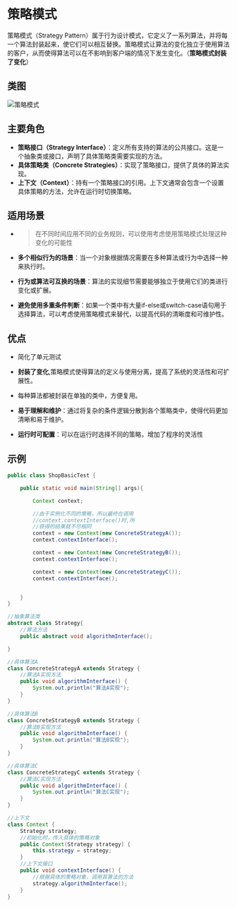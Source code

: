 # 策略模式

策略模式（Strategy Pattern）属于行为设计模式，它定义了一系列算法，并将每一个算法封装起来，使它们可以相互替换。策略模式让算法的变化独立于使用算法的客户，从而使得算法可以在不影响到客户端的情况下发生变化。（**策略模式封装了变化**）

## 类图

![策略模式](/assets/image/method/dp/策略模式.png)

## 主要角色

- **策略接口（Strategy Interface）**：定义所有支持的算法的公共接口。这是一个抽象类或接口，声明了具体策略类需要实现的方法。
- **具体策略类（Concrete Strategies）**：实现了策略接口，提供了具体的算法实现。
- **上下文（Context）**：持有一个策略接口的引用。上下文通常会包含一个设置具体策略的方法，允许在运行时切换策略。

## 适用场景

- > 在不同时间应用不同的业务规则，可以使用考虑使用策略模式处理这种变化的可能性

- **多个相似行为的场景**：当一个对象根据情况需要在多种算法或行为中选择一种来执行时。

- **行为或算法可互换的场景**：算法的实现细节需要能够独立于使用它们的类进行变化或扩展。

- **避免使用多重条件判断**：如果一个类中有大量if-else或switch-case语句用于选择算法，可以考虑使用策略模式来替代，以提高代码的清晰度和可维护性。

## 优点

- 简化了单元测试
- **封装了变化**,策略模式使得算法的定义与使用分离，提高了系统的灵活性和可扩展性。

- 每种算法都被封装在单独的类中，方便复用。

- **易于理解和维护**：通过将复杂的条件逻辑分散到各个策略类中，使得代码更加清晰和易于维护。

- **运行时可配置**：可以在运行时选择不同的策略，增加了程序的灵活性

## 示例

```java
public class ShopBasicTest {

    public static void main(String[] args){

        Context context;

        //由于实例化不同的策略，所以最终在调用
        //context.contextInterface()时,所
        //获得的结果就不尽相同
        context = new Context(new ConcreteStrategyA());
        context.contextInterface();

        context = new Context(new ConcreteStrategyB());
        context.contextInterface();

        context = new Context(new ConcreteStrategyC());
        context.contextInterface();


    }
}

//抽象算法类
abstract class Strategy{
    //算法方法
    public abstract void algorithmInterface();

}

//具体算法A
class ConcreteStrategyA extends Strategy {
    //算法A实现方法
    public void algorithmInterface() {
        System.out.println("算法A实现");
    }
}

//具体算法B
class ConcreteStrategyB extends Strategy {
    //算法B实现方法
    public void algorithmInterface() {
        System.out.println("算法B实现");
    }
}

//具体算法C
class ConcreteStrategyC extends Strategy {
    //算法C实现方法
    public void algorithmInterface() {
        System.out.println("算法C实现");
    }
}

//上下文
class Context {
    Strategy strategy;
    //初始化时，传入具体的策略对象
    public Context(Strategy strategy) {
        this.strategy = strategy;
    }
    //上下文接口
    public void contextInterface() {
        //根据具体的策略对象，调用其算法的方法
        strategy.algorithmInterface();
    }
}
```

